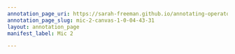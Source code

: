 ```yaml
---
annotation_page_uri: https://sarah-freeman.github.io/annotating-operator/annotations/mic-2-canvas-1-0-04-43-31.json
annotation_page_slug: mic-2-canvas-1-0-04-43-31
layout: annotation_page
manifest_label: Mic 2

---
```

